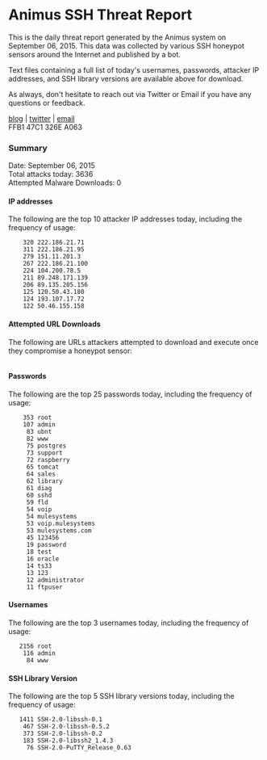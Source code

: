 # Animus SSH Threat Report

This is the daily threat report generated by the Animus system on September 06, 2015. This data was collected by various SSH honeypot sensors around the Internet and published by a bot.  

Text files containing a full list of today's usernames, passwords, attacker IP addresses, and SSH library versions are available above for download.  

As always, don't hesitate to reach out via Twitter or Email if you have any questions or feedback.  

[blog](http://morris.guru) | [twitter](https://twitter.com/andrew___morris) | [email](mailto:andrew@morris.guru)  
FFB1 47C1 326E A063  

### Summary

Date: September 06, 2015  
Total attacks today: 3636  
Attempted Malware Downloads: 0 

#### IP addresses
The following are the top 10 attacker IP addresses today, including the frequency of usage:
```
    320 222.186.21.71
    311 222.186.21.95
    279 151.11.201.3
    267 222.186.21.100
    224 104.200.78.5
    211 89.248.171.139
    206 89.135.205.156
    125 120.50.43.180
    124 193.107.17.72
    122 50.46.155.158
```

#### Attempted URL Downloads
The following are URLs attackers attempted to download and execute once they compromise a honeypot sensor:
```
```

#### Passwords
The following are the top 25 passwords today, including the frequency of usage:
```
    353 root
    107 admin
     83 ubnt
     82 www
     75 postgres
     73 support
     72 raspberry
     65 tomcat
     64 sales
     62 library
     61 diag
     60 sshd
     59 fld
     54 voip
     54 mulesystems
     53 voip.mulesystems
     53 mulesystems.com
     45 123456
     19 password
     18 test
     16 oracle
     14 ts33
     13 123
     12 administrator
     11 ftpuser
```

#### Usernames
The following are the top 3 usernames today, including the frequency of usage:
```
   2156 root
    116 admin
     84 www
```

#### SSH Library Version
The following are the top 5 SSH library versions today, including the frequency of usage:
```
   1411 SSH-2.0-libssh-0.1
    467 SSH-2.0-libssh-0.5.2
    373 SSH-2.0-libssh-0.2
    183 SSH-2.0-libssh2_1.4.3
     76 SSH-2.0-PuTTY_Release_0.63
```
